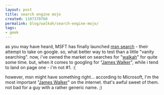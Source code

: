 ```yaml
---
layout: post
title: search engine mojo
created: 1107370760
permalink: blog/walkah/search-engine-mojo/
tags:
- geek
---
```

<p>
as you may have heard, MSFT has finally launched <a href="http://search.msn.com/">msn search</a> - their attempt to take on google. so, what better way to test than a little "vanity searching". now, i've owned the market on searches for "<a href="http://www.google.com/search?q=walkah">walkah</a>" for quite some time. but, when it comes to googling for "<a href="http://www.google.ca/search?q=%22James+Walker%22">James Walker</a>", while i tend to land on page one - i'm not #1. :(
</p><p>
however, msn might have something right... according to Microsoft, I'm the most important "<a href="http://search.msn.com/results.aspx?noredir=1&q=%22James+Walker%22">James Walker</a>" on the internet. that's awful sweet of them. not bad for a guy with a rather generic name. ;)
</p>
